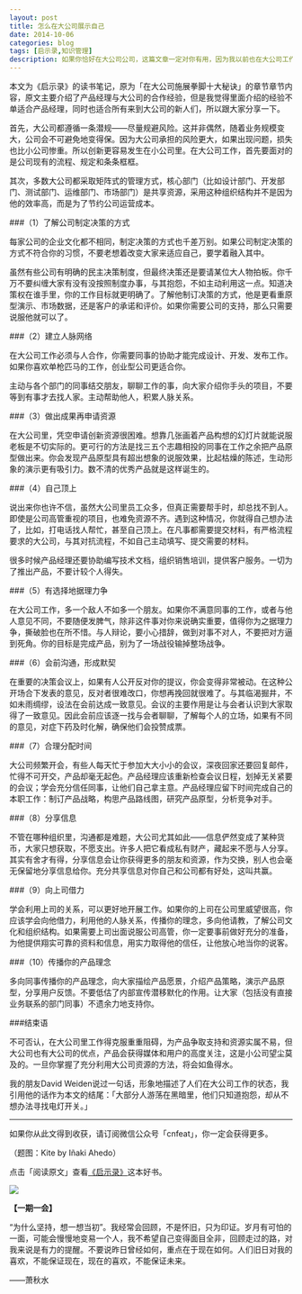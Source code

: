 ```yaml
---
layout: post
title: 怎么在大公司展示自己
date: 2014-10-06
categories: blog
tags: [启示录,知识管理]
description: 如果你恰好在大公司公司，这篇文章一定对你有用，因为我以前也在大公司工作过。
---
```



本文为《启示录》的读书笔记，原为「在大公司施展拳脚十大秘诀」的章节章节内容，原文主要介绍了产品经理与大公司的合作经验，但是我觉得里面介绍的经验不单适合产品经理，同时也适合所有来到大公司的新人们，所以跟大家分享一下。

首先，大公司都遵循一条潜规——尽量规避风险。这并非偶然，随着业务规模变大，公司会不可避免地变得保。因为大公司承担的风险更大，如果出现问题，损失也比小公司惨重。所以创新更容易发生在小公司里。在大公司工作，首先要面对的是公司现有的流程、规定和条条框框。

其次，多数大公司都采取矩阵式的管理方式，核心部门（比如设计部门、开发部门、测试部门、运维部门、市场部门）是共享资源，采用这种组织结构并不是因为他的效率高，而是为了节约公司运营成本。

###（1）了解公司制定决策的方式

每家公司的企业文化都不相同，制定决策的方式也千差万别。如果公司制定决策的方式不符合你的习惯，不要老想着改变大家来适应自己，要学着融入其中。

虽然有些公司有明确的民主决策制度，但最终决策还是要请某位大人物拍板。你千万不要纠缠大家有没有没按照制度办事，与其抱怨，不如主动利用这一点。知道决策权在谁手里，你的工作目标就更明确了。了解他制订决策的方式，他是更看重原型演示、市场数据，还是客户的承诺和评价。如果你需要公司的支持，那么只需要说服他就可以了。

###（2）建立人脉网络

在大公司工作必须与人合作，你需要同事的协助才能完成设计、开发、发布工作。如果你喜欢单枪匹马的工作，创业型公司更适合你。

主动与各个部门的同事结交朋友，聊聊工作的事，向大家介绍你手头的项目，不要等到有事才去找人家。主动帮助他人，积累人脉关系。

###（3）做出成果再申请资源

在大公司里，凭空申请创新资源很困难。想靠几张画着产品构想的幻灯片就能说服老板是不切实际的。更可行的方法是找三五个志趣相投的同事在工作之余把产品原型做出来。你会发现产品原型具有超出想象的说服效果，比起枯燥的陈述，生动形象的演示更有吸引力。数不清的优秀产品就是这样诞生的。

###（4）自己顶上

说出来你也许不信，虽然大公司里员工众多，但真正需要帮手时，却总找不到人。即使是公司高管重视的项目，也难免资源不齐。遇到这种情况，你就得自己想办法了，比如，打电话找人帮忙，甚至自己顶上。在凡事都需要提交材料，有严格流程要求的大公司，与其对抗流程，不如自己主动填写、提交需要的材料。

很多时候产品经理还要协助编写技术文档，组织销售培训，提供客户服务。一切为了推出产品，不要计较个人得失。

###（5）有选择地据理力争

在大公司工作，多一个敌人不如多一个朋友。如果你不满意同事的工作，或者与他人意见不同，不要随便发脾气，除非这件事对你来说确实重要，值得你为之据理力争，撕破脸也在所不惜。与人辩论，要小心措辞，做到对事不对人，不要把对方逼到死角。你的目标是完成产品，别为了一场战役输掉整场战争。

###（6）会前沟通，形成默契

在重要的决策会议上，如果有人公开反对你的提议，你会变得非常被动。在这种公开场合下发表的意见，反对者很难改口，你想再挽回就很难了。与其临渴掘井，不如未雨绸缪，设法在会前达成一致意见。会议的主要作用是让与会者认识到大家取得了一致意见。因此会前应该逐一找与会者聊聊，了解每个人的立场，如果有不同的意见，对症下药及时化解，确保他们会投赞成票。

###（7）合理分配时间

大公司频繁开会，有些人每天忙于参加大大小小的会议，深夜回家还要回复邮件，忙得不可开交，产品却毫无起色。产品经理应该重新检查会议日程，划掉无关紧要的会议；学会充分信任同事，让他们自己拿主意。产品经理应留下时间完成自己的本职工作：制订产品战略，构思产品路线图，研究产品原型，分析竞争对手。

###（8）分享信息

不管在哪种组织里，沟通都是难题，大公司尤其如此——信息俨然变成了某种货币，大家只想获取，不愿支出。许多人把它看成私有财产，藏起来不愿与人分享。其实有舍才有得，分享信息会让你获得更多的朋友和资源，作为交换，别人也会毫无保留地分享信息给你。充分共享信息对你自己和公司都有好处，这叫共赢。

###（9）向上司借力

学会利用上司的关系，可以更好地开展工作。如果你的上司在公司里威望很高，你应该学会向他借力，利用他的人脉关系，传播你的理念，多向他请教，了解公司文化和组织结构。如果需要上司出面说服公司高管，你一定要事前做好充分的准备，为他提供翔实可靠的资料和信息，用实力取得他的信任，让他放心地当你的说客。

###（10）传播你的产品理念

多向同事传播你的产品理念，向大家描绘产品愿景，介绍产品策略，演示产品原型，分享用户反馈。不要低估了内部宣传潜移默化的作用。让大家（包括没有直接业务联系的部门同事）不遗余力地支持你。

###结束语

不可否认，在大公司里工作得克服重重阻碍，为产品争取支持和资源实属不易，但大公司也有大公司的优点，产品会获得媒体和用户的高度关注，这是小公司望尘莫及的。一旦你掌握了充分利用大公司资源的方法，将会如鱼得水。

我的朋友David Weiden说过一句话，形象地描述了人们在大公司工作的状态，我引用他的话作为本文的结尾：「大部分人游荡在黑暗里，他们只知道抱怨，却从不想办法寻找电灯开关。」

----

如果你从此文得到收获，请订阅微信公众号「cnfeat」，你一定会获得更多。

（题图：Kite by Iñaki Ahedo）

点击「阅读原文」查看[《启示录》](http://book.douban.com/subject/5914587/)这本好书。

![](http://cnfeat.qiniudn.com/signitrue-2014-09-28.jpg)

**【一期一会】**

“为什么坚持，想一想当初”。我经常会回顾，不是怀旧，只为印证。岁月有可怕的一面，可能会慢慢地变易一个人，我不希望自己变得面目全非，回顾走过的路，对我来说是有力的提醒。不要说昨日曾经如何，重点在于现在如何。人们旧日对我的喜欢，不能保证现在，现在的喜欢，不能保证未来。

——萧秋水
